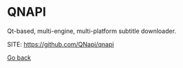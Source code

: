 # QNAPI

 Qt-based, multi-engine, multi-platform subtitle downloader.
 
 SITE: https://github.com/QNapi/qnapi

 [Go back](https://portable-linux-apps.github.io/apps.html)
